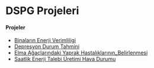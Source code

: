 # DSPG Projeleri

#### Projeler ####

- [Binaların Enerji Verimliligi](binaların_enerji_verimliligi)
- [Depresyon Durum Tahmini](depresyon_durum_tahmini)
- [Elma Ağaçlarındaki Yaprak Hastalıklarının_Belirlenmesi](elma_agaclarındaki_yaprak_hastalıklarının_belirlenmesi)
- [Saatlik Enerji Talebi Üretimi Hava Durumu](saatlik_enerji_talebi_üretimi_hava_durumu)

